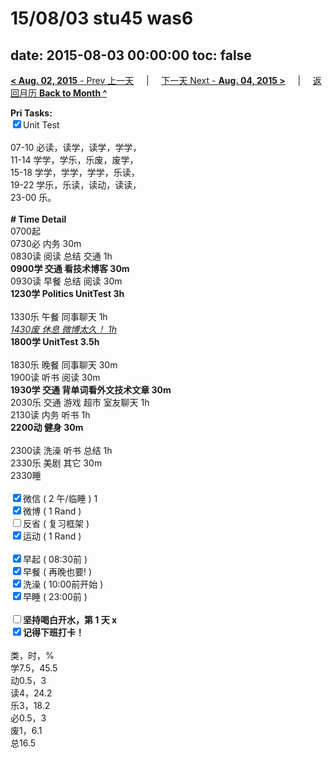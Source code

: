 # 15/08/03 stu45 was6

date: 2015-08-03 00:00:00
toc: false
---
[**< Aug. 02, 2015** - Prev 上一天](/lifelogs/2015/08/d02.md) &nbsp; &nbsp; | &nbsp; &nbsp; [下一天 Next - **Aug. 04, 2015 >**](/lifelogs/2015/08/d04.md) &nbsp; &nbsp; |  &nbsp; &nbsp; [返回月历 **Back to Month ^**](/lifelogs/2015/08/index.md)
<br/><div><strong>Pri Tasks:</strong></div><div><input checked="true" type="checkbox"/>Unit Test</div><div><br/></div><div>07-10 必读，读学，读学，学学，</div><div>11-14 学学，学乐，乐废，废学，</div><div>15-18 学学，学学，学学，乐读，</div><div>19-22 学乐，乐读，读动，读读，</div><div>23-00 乐。</div><div><br/></div><div><b># Time Detail</b></div><div>0700起</div><div>0730必 内务 30m</div><div>0830读 阅读 总结 交通 1h</div><div><b>0900学 交通 看技术博客 30m</b></div><div>0930读 早餐 总结 阅读 30m</div><div><strong>1230学 Politics UnitTest 3h</strong></div><div><br clear="none"/></div><div>1330乐 午餐 同事聊天 1h</div><div><i><u>1430废 休息 微博太久！ 1h</u></i></div><div><strong>1800学 UnitTest 3</strong><strong>.5h</strong></div><div><br/></div><div>1830乐 晚餐 同事聊天 30m</div><div>1900读 听书 阅读 30m</div><div><b>1930学 交通 背单词看外文技术文章 30m</b></div><div>2030乐 交通 游戏 超市 室友聊天 1h</div><div>2130读 内务 听书 1h</div><div><b>2200动 健身 30m</b></div><div><br/></div><div>2300读 洗澡 听书 总结 1h</div><div>2330乐 美剧 其它 30m</div><div>2330睡</div><div><br/></div><div><input checked="true" type="checkbox"/>微信 ( 2 午/临睡 ) 1</div><div><input checked="true" type="checkbox"/>微博 ( 1 Rand ) </div><div><input type="checkbox"/>反省 ( 复习框架 ) </div><div><input checked="true" type="checkbox"/>运动 ( 1 Rand ) </div><div><br/></div><div><input checked="true" type="checkbox"/>早起 ( 08:30前 ) </div><div><input checked="true" type="checkbox"/>早餐 ( 再晚也要! ) </div><div><input checked="true" type="checkbox"/>洗澡 ( 10:00前开始 ) <br/></div><div><input checked="true" type="checkbox"/>早睡 ( 23:00前 ) </div><div><b><br/></b></div><div><b><input type="checkbox"/>坚持喝白开水，第 1 天 x</b></div><div><b><input checked="true" type="checkbox"/></b><b>记得</b><b>下班打卡！</b></div><div><br clear="none"/></div><div>类，时，%</div><div>学7.5，45.5</div><div>动0.5，3</div><div>读4，24.2</div><div>乐3，18.2</div><div>必0.5，3</div><div>废1，6.1</div><div>总16.5</div>
